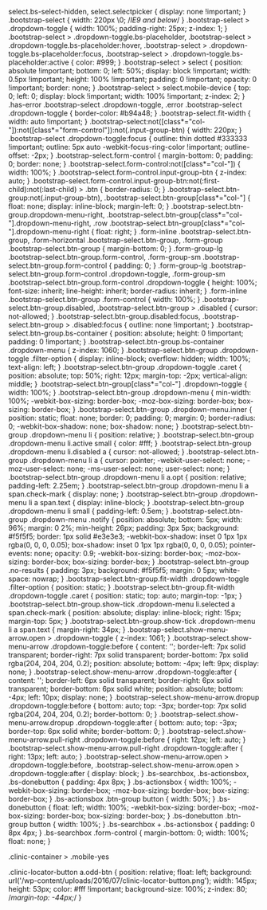 select.bs-select-hidden,
select.selectpicker {
  display: none !important;
}
.bootstrap-select {
  width: 220px \0;
  /*IE9 and below*/
}
.bootstrap-select > .dropdown-toggle {
  width: 100%;
  padding-right: 25px;
  z-index: 1;
}
.bootstrap-select > .dropdown-toggle.bs-placeholder,
.bootstrap-select > .dropdown-toggle.bs-placeholder:hover,
.bootstrap-select > .dropdown-toggle.bs-placeholder:focus,
.bootstrap-select > .dropdown-toggle.bs-placeholder:active {
  color: #999;
}
.bootstrap-select > select {
  position: absolute !important;
  bottom: 0;
  left: 50%;
  display: block !important;
  width: 0.5px !important;
  height: 100% !important;
  padding: 0 !important;
  opacity: 0 !important;
  border: none;
}
.bootstrap-select > select.mobile-device {
  top: 0;
  left: 0;
  display: block !important;
  width: 100% !important;
  z-index: 2;
}
.has-error .bootstrap-select .dropdown-toggle,
.error .bootstrap-select .dropdown-toggle {
  border-color: #b94a48;
}
.bootstrap-select.fit-width {
  width: auto !important;
}
.bootstrap-select:not([class*="col-"]):not([class*="form-control"]):not(.input-group-btn) {
  width: 220px;
}
.bootstrap-select .dropdown-toggle:focus {
  outline: thin dotted #333333 !important;
  outline: 5px auto -webkit-focus-ring-color !important;
  outline-offset: -2px;
}
.bootstrap-select.form-control {
  margin-bottom: 0;
  padding: 0;
  border: none;
}
.bootstrap-select.form-control:not([class*="col-"]) {
  width: 100%;
}
.bootstrap-select.form-control.input-group-btn {
  z-index: auto;
}
.bootstrap-select.form-control.input-group-btn:not(:first-child):not(:last-child) > .btn {
  border-radius: 0;
}
.bootstrap-select.btn-group:not(.input-group-btn),
.bootstrap-select.btn-group[class*="col-"] {
  float: none;
  display: inline-block;
  margin-left: 0;
}
.bootstrap-select.btn-group.dropdown-menu-right,
.bootstrap-select.btn-group[class*="col-"].dropdown-menu-right,
.row .bootstrap-select.btn-group[class*="col-"].dropdown-menu-right {
  float: right;
}
.form-inline .bootstrap-select.btn-group,
.form-horizontal .bootstrap-select.btn-group,
.form-group .bootstrap-select.btn-group {
  margin-bottom: 0;
}
.form-group-lg .bootstrap-select.btn-group.form-control,
.form-group-sm .bootstrap-select.btn-group.form-control {
  padding: 0;
}
.form-group-lg .bootstrap-select.btn-group.form-control .dropdown-toggle,
.form-group-sm .bootstrap-select.btn-group.form-control .dropdown-toggle {
  height: 100%;
  font-size: inherit;
  line-height: inherit;
  border-radius: inherit;
}
.form-inline .bootstrap-select.btn-group .form-control {
  width: 100%;
}
.bootstrap-select.btn-group.disabled,
.bootstrap-select.btn-group > .disabled {
  cursor: not-allowed;
}
.bootstrap-select.btn-group.disabled:focus,
.bootstrap-select.btn-group > .disabled:focus {
  outline: none !important;
}
.bootstrap-select.btn-group.bs-container {
  position: absolute;
  height: 0 !important;
  padding: 0 !important;
}
.bootstrap-select.btn-group.bs-container .dropdown-menu {
  z-index: 1060;
}
.bootstrap-select.btn-group .dropdown-toggle .filter-option {
  display: inline-block;
  overflow: hidden;
  width: 100%;
  text-align: left;
}
.bootstrap-select.btn-group .dropdown-toggle .caret {
  position: absolute;
  top: 50%;
  right: 12px;
  margin-top: -2px;
  vertical-align: middle;
}
.bootstrap-select.btn-group[class*="col-"] .dropdown-toggle {
  width: 100%;
}
.bootstrap-select.btn-group .dropdown-menu {
  min-width: 100%;
  -webkit-box-sizing: border-box;
     -moz-box-sizing: border-box;
          box-sizing: border-box;
}
.bootstrap-select.btn-group .dropdown-menu.inner {
  position: static;
  float: none;
  border: 0;
  padding: 0;
  margin: 0;
  border-radius: 0;
  -webkit-box-shadow: none;
          box-shadow: none;
}
.bootstrap-select.btn-group .dropdown-menu li {
  position: relative;
}
.bootstrap-select.btn-group .dropdown-menu li.active small {
  color: #fff;
}
.bootstrap-select.btn-group .dropdown-menu li.disabled a {
  cursor: not-allowed;
}
.bootstrap-select.btn-group .dropdown-menu li a {
  cursor: pointer;
  -webkit-user-select: none;
     -moz-user-select: none;
      -ms-user-select: none;
          user-select: none;
}
.bootstrap-select.btn-group .dropdown-menu li a.opt {
  position: relative;
  padding-left: 2.25em;
}
.bootstrap-select.btn-group .dropdown-menu li a span.check-mark {
  display: none;
}
.bootstrap-select.btn-group .dropdown-menu li a span.text {
  display: inline-block;
}
.bootstrap-select.btn-group .dropdown-menu li small {
  padding-left: 0.5em;
}
.bootstrap-select.btn-group .dropdown-menu .notify {
  position: absolute;
  bottom: 5px;
  width: 96%;
  margin: 0 2%;
  min-height: 26px;
  padding: 3px 5px;
  background: #f5f5f5;
  border: 1px solid #e3e3e3;
  -webkit-box-shadow: inset 0 1px 1px rgba(0, 0, 0, 0.05);
          box-shadow: inset 0 1px 1px rgba(0, 0, 0, 0.05);
  pointer-events: none;
  opacity: 0.9;
  -webkit-box-sizing: border-box;
     -moz-box-sizing: border-box;
          box-sizing: border-box;
}
.bootstrap-select.btn-group .no-results {
  padding: 3px;
  background: #f5f5f5;
  margin: 0 5px;
  white-space: nowrap;
}
.bootstrap-select.btn-group.fit-width .dropdown-toggle .filter-option {
  position: static;
}
.bootstrap-select.btn-group.fit-width .dropdown-toggle .caret {
  position: static;
  top: auto;
  margin-top: -1px;
}
.bootstrap-select.btn-group.show-tick .dropdown-menu li.selected a span.check-mark {
  position: absolute;
  display: inline-block;
  right: 15px;
  margin-top: 5px;
}
.bootstrap-select.btn-group.show-tick .dropdown-menu li a span.text {
  margin-right: 34px;
}
.bootstrap-select.show-menu-arrow.open > .dropdown-toggle {
  z-index: 1061;
}
.bootstrap-select.show-menu-arrow .dropdown-toggle:before {
  content: '';
  border-left: 7px solid transparent;
  border-right: 7px solid transparent;
  border-bottom: 7px solid rgba(204, 204, 204, 0.2);
  position: absolute;
  bottom: -4px;
  left: 9px;
  display: none;
}
.bootstrap-select.show-menu-arrow .dropdown-toggle:after {
  content: '';
  border-left: 6px solid transparent;
  border-right: 6px solid transparent;
  border-bottom: 6px solid white;
  position: absolute;
  bottom: -4px;
  left: 10px;
  display: none;
}
.bootstrap-select.show-menu-arrow.dropup .dropdown-toggle:before {
  bottom: auto;
  top: -3px;
  border-top: 7px solid rgba(204, 204, 204, 0.2);
  border-bottom: 0;
}
.bootstrap-select.show-menu-arrow.dropup .dropdown-toggle:after {
  bottom: auto;
  top: -3px;
  border-top: 6px solid white;
  border-bottom: 0;
}
.bootstrap-select.show-menu-arrow.pull-right .dropdown-toggle:before {
  right: 12px;
  left: auto;
}
.bootstrap-select.show-menu-arrow.pull-right .dropdown-toggle:after {
  right: 13px;
  left: auto;
}
.bootstrap-select.show-menu-arrow.open > .dropdown-toggle:before,
.bootstrap-select.show-menu-arrow.open > .dropdown-toggle:after {
  display: block;
}
.bs-searchbox,
.bs-actionsbox,
.bs-donebutton {
  padding: 4px 8px;
}
.bs-actionsbox {
  width: 100%;
  -webkit-box-sizing: border-box;
     -moz-box-sizing: border-box;
          box-sizing: border-box;
}
.bs-actionsbox .btn-group button {
  width: 50%;
}
.bs-donebutton {
  float: left;
  width: 100%;
  -webkit-box-sizing: border-box;
     -moz-box-sizing: border-box;
          box-sizing: border-box;
}
.bs-donebutton .btn-group button {
  width: 100%;
}
.bs-searchbox + .bs-actionsbox {
  padding: 0 8px 4px;
}
.bs-searchbox .form-control {
  margin-bottom: 0;
  width: 100%;
  float: none;
}

.clinic-container > .mobile-yes


   .clinic-locator-button a.odd-btn {
        position: relative;
        float: left;
        background: url('/wp-content/uploads/2016/07/clinic-locator-button.png');
        width: 145px;
        height: 53px;
        color: #fff !important;
        background-size: 100%;
        z-index: 80; /*margin-top: -44px;*/
    }









